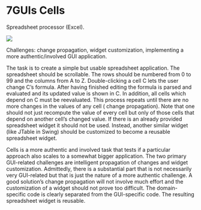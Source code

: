 # 7GUIs Cells

<!-- aui:example 7guis -->
Spreadsheet processor (Excel).

![](imgs/docs/imgs/wankfdnfkjma.webp)

Challenges: change propagation, widget customization, implementing a more authentic/involved GUI application.

The task is to create a simple but usable spreadsheet application. The spreadsheet should be scrollable. The rows should
be numbered from 0 to 99 and the columns from A to Z. Double-clicking a cell C lets the user change C’s formula. After
having finished editing the formula is parsed and evaluated and its updated value is shown in C. In addition, all cells
which depend on C must be reevaluated. This process repeats until there are no more changes in the values of any cell (
change propagation). Note that one should not just recompute the value of every cell but only of those cells that depend
on another cell’s changed value. If there is an already provided spreadsheet widget it should not be used. Instead,
another similar widget (like JTable in Swing) should be customized to become a reusable spreadsheet widget.

Cells is a more authentic and involved task that tests if a particular approach also scales to a somewhat bigger
application. The two primary GUI-related challenges are intelligent propagation of changes and widget customization.
Admittedly, there is a substantial part that is not necessarily very GUI-related but that is just the nature of a more
authentic challenge. A good solution’s change propagation will not involve much effort and the customization of a widget
should not prove too difficult. The domain-specific code is clearly separated from the GUI-specific code. The resulting
spreadsheet widget is reusable.